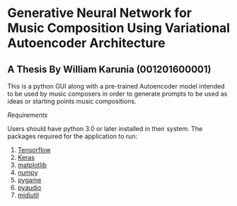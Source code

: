 # Generative Neural Network for Music Composition Using Variational Autoencoder Architecture
A Thesis By William Karunia (001201600001)
------

This is a python GUI along with a pre-trained Autoencoder model intended to be used by music composers in order to generate prompts to be used as ideas or starting points music compositions.

*Requirements*

Users should have python 3.0 or later installed in their system.
The packages required for the application to run:
1. [Tensorflow](https://www.tensorflow.org/install)
2. [Keras](https://keras.io/)
3. [matplotlib](https://matplotlib.org/users/installing.html)
4. [numpy](https://numpy.org/install/)
5. [pygame](https://www.pygame.org/wiki/GettingStarted)
6. [pyaudio](https://pypi.org/project/PyAudio/)
7. [midiutil](https://pypi.org/project/MIDIUtil/)

